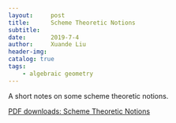 ```yaml
---
layout:     post
title:      Scheme Theoretic Notions
subtitle:   
date:       2019-7-4
author:     Xuande Liu
header-img: 
catalog: true
tags:
    - algebraic geometry
---
```


A short notes on some scheme theoretic notions.

[PDF downloads: Scheme Theoretic Notions](http://XuandeLiu.github.io/files/STC.pdf)
